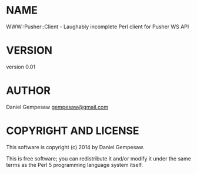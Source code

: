 # NAME

WWW::Pusher::Client - Laughably incomplete Perl client for Pusher WS API

# VERSION

version 0.01

# AUTHOR

Daniel Gempesaw <gempesaw@gmail.com>

# COPYRIGHT AND LICENSE

This software is copyright (c) 2014 by Daniel Gempesaw.

This is free software; you can redistribute it and/or modify it under
the same terms as the Perl 5 programming language system itself.
